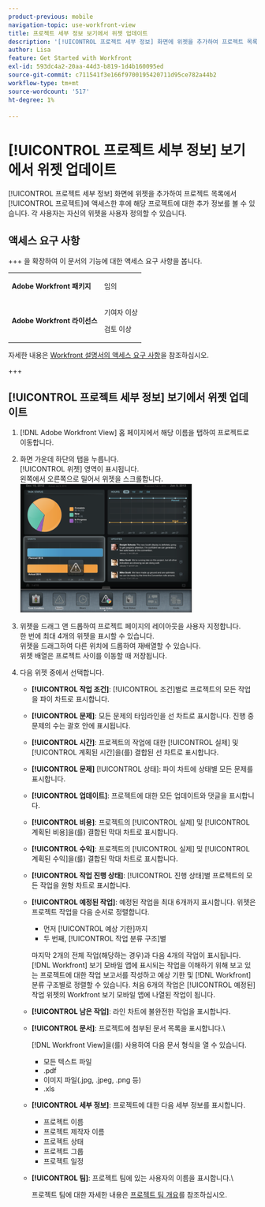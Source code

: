 ```yaml
---
product-previous: mobile
navigation-topic: use-workfront-view
title: 프로젝트 세부 정보 보기에서 위젯 업데이트
description: '[!UICONTROL 프로젝트 세부 정보] 화면에 위젯을 추가하여 프로젝트 목록에서 [!UICONTROL 프로젝트]에 액세스한 후에 해당 프로젝트에 대한 추가 정보를 볼 수 있습니다. 각 사용자는 자신의 위젯을 사용자 정의할 수 있습니다.'
author: Lisa
feature: Get Started with Workfront
exl-id: 593dc4a2-20aa-44d3-b819-1d4b160095ed
source-git-commit: c711541f3e166f9700195420711d95ce782a44b2
workflow-type: tm+mt
source-wordcount: '517'
ht-degree: 1%

---
```


# [!UICONTROL 프로젝트 세부 정보] 보기에서 위젯 업데이트

[!UICONTROL 프로젝트 세부 정보] 화면에 위젯을 추가하여 프로젝트 목록에서 [!UICONTROL 프로젝트]에 액세스한 후에 해당 프로젝트에 대한 추가 정보를 볼 수 있습니다. 각 사용자는 자신의 위젯을 사용자 정의할 수 있습니다.

## 액세스 요구 사항

+++ 을 확장하여 이 문서의 기능에 대한 액세스 요구 사항을 봅니다.

<table style="table-layout:auto"> 
 <col> 
 </col> 
 <col> 
 </col> 
 <tbody> 
  <tr> 
   <td role="rowheader"><strong>Adobe Workfront 패키지</strong></td> 
   <td> <p>임의</p> </td> 
  </tr> 
  <tr> 
   <td role="rowheader"><strong>Adobe Workfront 라이선스</strong></td> 
   <td> 
   <p>기여자 이상</p>
   <p>검토 이상</p> </td> 
  </tr> 
 </tbody> 
</table>

자세한 내용은 [Workfront 설명서의 액세스 요구 사항](/help/quicksilver/administration-and-setup/add-users/access-levels-and-object-permissions/access-level-requirements-in-documentation.md)을 참조하십시오.

+++

## [!UICONTROL 프로젝트 세부 정보] 보기에서 위젯 업데이트

1. [!DNL Adobe Workfront View] 홈 페이지에서 해당 이름을 탭하여 프로젝트로 이동합니다.
1. 화면 가운데 하단의 탭을 누릅니다.\
   [!UICONTROL 위젯] 영역이 표시됩니다.\
   왼쪽에서 오른쪽으로 밀어서 위젯을 스크롤합니다.\
   ![위젯](assets/screen-shot-2013-009-11-at-8.25.01-am-350x262.png)

1. 위젯을 드래그 앤 드롭하여 프로젝트 페이지의 레이아웃을 사용자 지정합니다.\
   한 번에 최대 4개의 위젯을 표시할 수 있습니다.\
   위젯을 드래그하여 다른 위치에 드롭하여 재배열할 수 있습니다.\
   위젯 배열은 프로젝트 사이를 이동할 때 저장됩니다.

1. 다음 위젯 중에서 선택합니다.

   * **[!UICONTROL 작업 조건]**: [!UICONTROL 조건]별로 프로젝트의 모든 작업을 파이 차트로 표시합니다.
   * **[!UICONTROL 문제]**: 모든 문제의 타임라인을 선 차트로 표시합니다. 진행 중 문제의 수는 괄호 안에 표시됩니다.
   * **[!UICONTROL 시간]**: 프로젝트의 작업에 대한 [!UICONTROL 실제] 및 [!UICONTROL 계획된 시간]을(를) 결합된 선 차트로 표시합니다.
   * **[!UICONTROL 문제]** [!UICONTROL 상태]: 파이 차트에 상태별 모든 문제를 표시합니다.
   * **[!UICONTROL 업데이트]**: 프로젝트에 대한 모든 업데이트와 댓글을 표시합니다.
   * **[!UICONTROL 비용]**: 프로젝트의 [!UICONTROL 실제] 및 [!UICONTROL 계획된 비용]을(를) 결합된 막대 차트로 표시합니다.
   * **[!UICONTROL 수익]**: 프로젝트의 [!UICONTROL 실제] 및 [!UICONTROL 계획된 수익]을(를) 결합된 막대 차트로 표시합니다.
   * **[!UICONTROL 작업 진행 상태]**: [!UICONTROL 진행 상태]별 프로젝트의 모든 작업을 원형 차트로 표시합니다.
   * **[!UICONTROL 예정된 작업]**: 예정된 작업을 최대 6개까지 표시합니다. 위젯은 프로젝트 작업을 다음 순서로 정렬합니다.

      * 먼저 [!UICONTROL 예상 기한]까지
      * 두 번째, [!UICONTROL 작업 분류 구조]별

     마지막 2개의 전체 작업(해당하는 경우)과 다음 4개의 작업이 표시됩니다. [!DNL Workfront] 보기 모바일 앱에 표시되는 작업을 이해하기 위해 보고 있는 프로젝트에 대한 작업 보고서를 작성하고 예상 기한 및 [!DNL Workfront] 분류 구조별로 정렬할 수 있습니다. 처음 6개의 작업은 [!UICONTROL 예정된] 작업 위젯의 Workfront 보기 모바일 앱에 나열된 작업이 됩니다.

   * **[!UICONTROL 남은 작업]**: 라인 차트에 불완전한 작업을 표시합니다.
   * **[!UICONTROL 문서]**: 프로젝트에 첨부된 문서 목록을 표시합니다.\

     [!DNL Workfront View]을(를) 사용하여 다음 문서 형식을 열 수 있습니다.

      * 모든 텍스트 파일
      * .pdf
      * 이미지 파일(.jpg, .jpeg, .png 등)
      * .xls
   * **[!UICONTROL 세부 정보]**: 프로젝트에 대한 다음 세부 정보를 표시합니다.

      * 프로젝트 이름
      * 프로젝트 제작자 이름
      * 프로젝트 상태
      * 프로젝트 그룹
      * 프로젝트 일정
   * **[!UICONTROL 팀]**: 프로젝트 팀에 있는 사용자의 이름을 표시합니다.\

     프로젝트 팀에 대한 자세한 내용은 [프로젝트 팀 개요](../../../manage-work/projects/planning-a-project/project-team-overview.md)를 참조하십시오.
